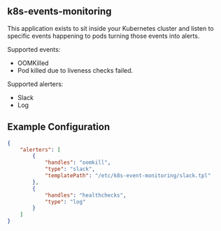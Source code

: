 k8s-events-monitoring
---------------------

This application exists to sit inside your Kubernetes cluster and
listen to specific events happening to pods turning those events into
alerts.

Supported events:

* OOMKilled
* Pod killed due to liveness checks failed.

Supported alerters:

* Slack
* Log

Example Configuration
---------------------

```json
{
	"alerters": [
		{
			"handles": "oomkill",
			"type": "slack",
			"templatePath": "/etc/k8s-event-monitoring/slack.tpl"
		},
		{
			"handles": "healthchecks",
			"type": "log"
		}
	]
}
```

